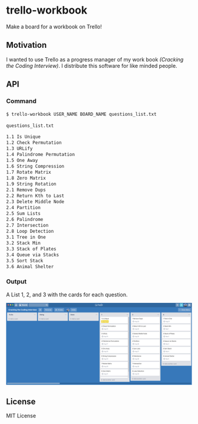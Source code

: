 # trello-workbook
Make a board for a workbook on Trello!

## Motivation
I wanted to use Trello as a progress manager of my work book _(Cracking the Coding Interview)_.
I distribute this software for like minded people.

## API
### Command
`$ trello-workbook USER_NAME BOARD_NAME questions_list.txt`

`questions_list.txt`
```
1.1 Is Unique
1.2 Check Permutation
1.3 URLify
1.4 Palindrome Permutation
1.5 One Away
1.6 String Compression
1.7 Rotate Matrix
1.8 Zero Matrix
1.9 String Rotation
2.1 Remove Dups
2.2 Return Kth to Last
2.3 Delete Middle Node
2.4 Partition
2.5 Sum Lists
2.6 Palindrome
2.7 Intersection
2.8 Loop Detection
3.1 Tree in One
3.2 Stack Min
3.3 Stack of Plates
3.4 Queue via Stacks
3.5 Sort Stack
3.6 Animal Shelter
```
### Output
A List 1, 2, and 3 with the cards for each question.

![result.png](./img/result.png)

## License
MIT License